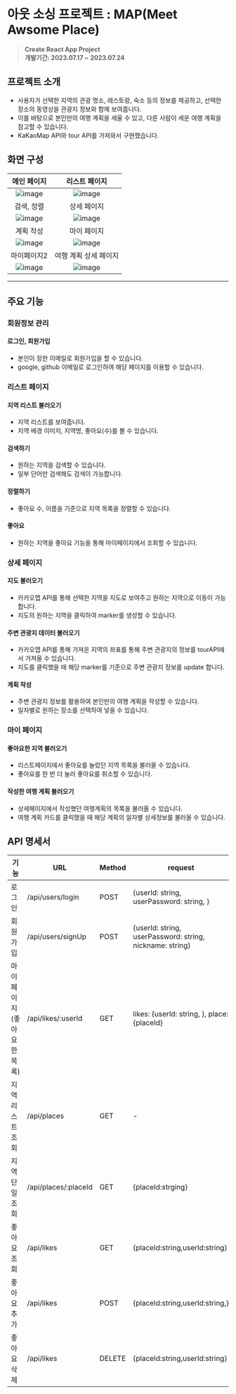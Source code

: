 # 아웃 소싱 프로젝트 : MAP(Meet Awsome Place)

> **Create React App Project** <br/> **개발기간: 2023.07.17 ~ 2023.07.24**

## 프로젝트 소개

- 사용자가 선택한 지역의 관광 명소, 레스토랑, 숙소 등의 정보를 제공하고, 선택한 장소의 동영상을 관광지 정보와 함께 보여줍니다.
- 이를 바탕으로 본인만의 여행 계획을 세울 수 있고, 다른 사람이 세운 여행 계획을 참고할 수 있습니다.
- KaKaoMap API와 tour API를 가져와서 구현했습니다.

## 화면 구성

|                                                      메인 페이지                                                       |                                                      리스트 페이지                                                       |
| :--------------------------------------------------------------------------------------------------------------------: | :--------------------------------------------------------------------------------------------------------------------: |
| ![image](https://github.com/yoongun97/MAP/assets/108172921/3da02dff-ccc6-4340-89e3-fa01a7b6f066) |![image](https://github.com/yoongun97/MAP/assets/108172921/c5aa48cc-0aab-43a2-9baa-0455f7b1ee0f)                                                |                              
|                                                    검색, 정렬                                                           |                                                    상세 페이지                                                                |
|                 ![image](https://github.com/yoongun97/MAP/assets/108172921/13437ee8-59a1-40de-b944-e0fb4c8dc0a5)       |             ![image](https://github.com/yoongun97/MAP/assets/108172921/dcc201f6-27b4-4163-9e0a-365842c4c5c0)             |
|                                                    계획 작성                                                          |                                                    마이 페이지                                                                |
|                ![image](https://github.com/yoongun97/MAP/assets/108172921/fa1de489-efa5-46b3-9162-bc673a8aa38e)       |            ![image](https://github.com/yoongun97/MAP/assets/108172921/f68e92ec-268c-4f4a-a1d7-1b400e6bfa6f)             |
|                                                    마이페이지2                                                          |                                                    여행 계획 상세 페이지                                                   |
|                ![image](https://github.com/yoongun97/MAP/assets/108172921/4839f704-85a6-4195-9901-ae74dfc3c81d)       |           ![image](https://github.com/yoongun97/MAP/assets/108172921/f3895800-9b65-4b48-ae75-b43a9a1ec38c)           |


---

## 주요 기능

### 회원정보 관리

#### 로그인, 회원가입

- 본인이 정한 이메일로 회원가입을 할 수 있습니다.
- google, github 이메일로 로그인하여 해당 페이지를 이용할 수 있습니다.


### 리스트 페이지

#### 지역 리스트 불러오기

- 지역 리스트를 보여줍니다.
- 지역 배경 이미지, 지역명, 좋아요(수)를 볼 수 있습니다.

#### 검색하기

- 원하는 지역을 검색할 수 있습니다.
- 일부 단어만 검색해도 검색이 가능합니다.

#### 정렬하기

- 좋아요 수, 이름을 기준으로 지역 목록을 정렬할 수 있습니다.

#### 좋아요

- 원하는 지역을 좋아요 기능을 통해 마이페이지에서 조회할 수 있습니다.

### 상세 페이지

#### 지도 불러오기

- 카카오맵 API를 통해 선택한 지역을 지도로 보여주고 원하는 지역으로 이동이 가능합니다.
- 지도의 원하는 지역을 클릭하여 marker를 생성할 수 있습니다.

#### 주변 관광지 데이터 불러오기

- 카카오맵 API를 통해 가져온 지역의 좌표를 통해 주변 관광지의 정보를 tourAPI에서 가져올 수 있습니다.
- 지도를 클릭했을 때 해당 marker를 기준으로 주변 관광지 정보를 update 합니다.

#### 계획 작성

- 주변 관광지 정보를 활용하여 본인만의 여행 계획을 작성할 수 있습니다.
- 일자별로 원하는 장소를 선택하여 넣을 수 있습니다.

### 마이 페이지

#### 좋아요한 지역 불러오기

- 리스트페이지에서 좋아요를 눌렀던 지역 목록을 불러올 수 있습니다.
- 좋아요를 한 번 더 눌러 좋아요를 취소할 수 있습니다.

#### 작성한 여행 계획 불러오기

- 상세페이지에서 작성했던 여행계획의 목록을 불러올 수 있습니다.
- 여행 계획 카드를 클릭했을 때 해당 계획의 일자별 상세정보를 불러올 수 있습니다.


## API 명세서

기능 | URL | Method | request | response
-----|------|------|-------|------
로그인 |/api/users/login | POST | {userId: string, userPassword: string, } | {userId, userPassword, nickname}
회원가입 |/api/users/signUp | POST | {userId: string, userPassword: string,  nickname: string} | -
마이페이지(좋아요 한 목록) | /api/likes/:userId | GET | likes: {userId: string, }, place: {placeId} | likes: {placeId,userId}, place: {placeName,placeImg,desc}
지역 리스트 조회 | /api/places | GET | - | {placeName,placeImg,desc}
지역 단일 조회 | /api/places/:placeId | GET | {placeId:strging} | {placeName,placeImg,desc}
좋아요 조회 | /api/likes | GET | {placeId:string,userId:string} | {placeLikes: [user1, user2, …]}
좋아요 추가 | /api/likes | POST | {placeId:string,userId:string,} | -
좋아요 삭제 | /api/likes | DELETE | {placeId:string,userId:string} | -
